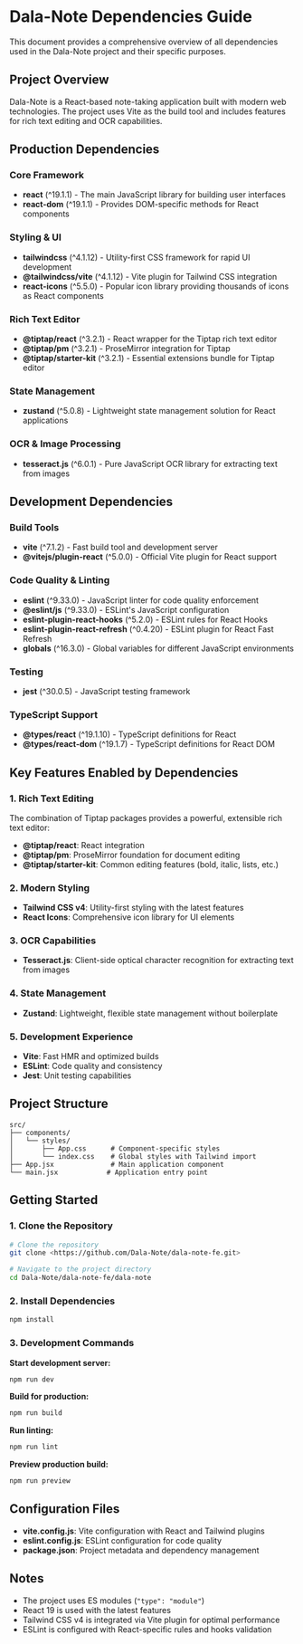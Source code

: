 # Dala-Note Dependencies Guide

This document provides a comprehensive overview of all dependencies used in the Dala-Note project and their specific purposes.

## Project Overview

Dala-Note is a React-based note-taking application built with modern web technologies. The project uses Vite as the build tool and includes features for rich text editing and OCR capabilities.

## Production Dependencies

### Core Framework
- **react** (^19.1.1) - The main JavaScript library for building user interfaces
- **react-dom** (^19.1.1) - Provides DOM-specific methods for React components

### Styling & UI
- **tailwindcss** (^4.1.12) - Utility-first CSS framework for rapid UI development
- **@tailwindcss/vite** (^4.1.12) - Vite plugin for Tailwind CSS integration
- **react-icons** (^5.5.0) - Popular icon library providing thousands of icons as React components

### Rich Text Editor
- **@tiptap/react** (^3.2.1) - React wrapper for the Tiptap rich text editor
- **@tiptap/pm** (^3.2.1) - ProseMirror integration for Tiptap
- **@tiptap/starter-kit** (^3.2.1) - Essential extensions bundle for Tiptap editor

### State Management
- **zustand** (^5.0.8) - Lightweight state management solution for React applications

### OCR & Image Processing
- **tesseract.js** (^6.0.1) - Pure JavaScript OCR library for extracting text from images

## Development Dependencies

### Build Tools
- **vite** (^7.1.2) - Fast build tool and development server
- **@vitejs/plugin-react** (^5.0.0) - Official Vite plugin for React support

### Code Quality & Linting
- **eslint** (^9.33.0) - JavaScript linter for code quality enforcement
- **@eslint/js** (^9.33.0) - ESLint's JavaScript configuration
- **eslint-plugin-react-hooks** (^5.2.0) - ESLint rules for React Hooks
- **eslint-plugin-react-refresh** (^0.4.20) - ESLint plugin for React Fast Refresh
- **globals** (^16.3.0) - Global variables for different JavaScript environments

### Testing
- **jest** (^30.0.5) - JavaScript testing framework

### TypeScript Support
- **@types/react** (^19.1.10) - TypeScript definitions for React
- **@types/react-dom** (^19.1.7) - TypeScript definitions for React DOM

## Key Features Enabled by Dependencies

### 1. Rich Text Editing
The combination of Tiptap packages provides a powerful, extensible rich text editor:
- **@tiptap/react**: React integration
- **@tiptap/pm**: ProseMirror foundation for document editing
- **@tiptap/starter-kit**: Common editing features (bold, italic, lists, etc.)

### 2. Modern Styling
- **Tailwind CSS v4**: Utility-first styling with the latest features
- **React Icons**: Comprehensive icon library for UI elements

### 3. OCR Capabilities
- **Tesseract.js**: Client-side optical character recognition for extracting text from images

### 4. State Management
- **Zustand**: Lightweight, flexible state management without boilerplate

### 5. Development Experience
- **Vite**: Fast HMR and optimized builds
- **ESLint**: Code quality and consistency
- **Jest**: Unit testing capabilities

## Project Structure

```
src/
├── components/
│   └── styles/
│       ├── App.css      # Component-specific styles
│       └── index.css    # Global styles with Tailwind import
├── App.jsx              # Main application component
└── main.jsx            # Application entry point
```

## Getting Started

### 1. Clone the Repository

```bash
# Clone the repository
git clone <https://github.com/Dala-Note/dala-note-fe.git>

# Navigate to the project directory
cd Dala-Note/dala-note-fe/dala-note
```

### 2. Install Dependencies

```bash
npm install
```

### 3. Development Commands

**Start development server:**
```bash
npm run dev
```

**Build for production:**
```bash
npm run build
```

**Run linting:**
```bash
npm run lint
```

**Preview production build:**
```bash
npm run preview
```

## Configuration Files

- **vite.config.js**: Vite configuration with React and Tailwind plugins
- **eslint.config.js**: ESLint configuration for code quality
- **package.json**: Project metadata and dependency management

## Notes

- The project uses ES modules (`"type": "module"`)
- React 19 is used with the latest features
- Tailwind CSS v4 is integrated via Vite plugin for optimal performance
- ESLint is configured with React-specific rules and hooks validation